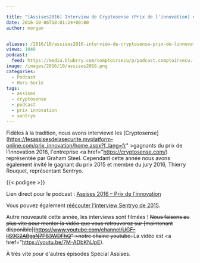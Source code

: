 ```yaml
---

title: "[Assises2016] Interview de Cryptosense (Prix de l'innovation) et Sentryo (Gagnant 2015)"
date: 2016-10-06T18:01:24+00:00
author: morgan


aliases: /2016/10/assises2016-interview-de-cryptosense-prix-de-linnovation-et-sentryo-gagnant-2015/
views: 1040
podcast:
  feed: https://media.blubrry.com/comptoirsecu/p/podcast.comptoirsecu.fr/CSEC.INTERVIEWS_ASSISES.2016.PRIX_INNOVATION.mp3
image: /images/2016/10/assises2016.png
categories:
  - Podcast
  - Hors-Serie
tags:
  - assises
  - cryptosense
  - podcast
  - prix innovation
  - sentryo
---
```



Fidèles à la tradition, nous avons interviewé les [Cryptosense](https://lesassisesdelasecurite.myplatform-online.com/prix_innovation/home.aspx?f_lang=fr" >gagnants du prix de l'innovation 2016</a>, l'entreprise <a href="https://cryptosense.com/) représentée par Graham Steel. Cependant cette année nous avons également invité le gagnant du prix 2015 et membre du jury 2016, Thierry Rouquet, représentant Sentryo.

{{< podigee >}}


Lien direct pour le podcast : [Assises 2016 – Prix de l'innovation](http://podcast.comptoirsecu.fr/CSEC.INTERVIEWS_ASSISES.2016.PRIX_INNOVATION.mp3)

Vous pouvez également [réécouter l'interview Sentryo de 2015](https://www.comptoirsecu.fr/2015/11/assises-2015-interview-sentryo/).

Autre nouveauté cette année, les interviews sont filmées ! <del>Nous faisons au plus vite pour monter la vidéo que vous retrouverez sur [maintenant disponible](https://www.youtube.com/channel/UCF-ljS9G2ABgsN7P83WDFhQ" >notre chaine youtube</a>. </del>La vidéo est <a href="https://youtu.be/7M-ADbKNJpE).



À très vite pour d'autres épisodes Spécial Assises.
